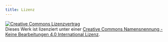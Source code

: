 ```yaml
---
title: Lizenz
---
```

<a rel="license" href="http://creativecommons.org/licenses/by-nd/4.0/"><img alt="Creative Commons Lizenzvertrag" style="border-width:0" src="https://i.creativecommons.org/l/by-nd/4.0/88x31.png" /></a><br />Dieses Werk ist lizenziert unter einer <a rel="license" href="http://creativecommons.org/licenses/by-nd/4.0/">Creative Commons Namensnennung - Keine Bearbeitungen 4.0 International Lizenz</a>.